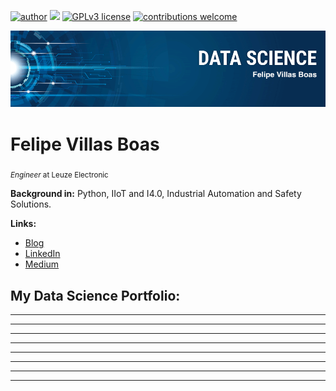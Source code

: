 [![author](https://img.shields.io/badge/author-fvillasb-red.svg)](https://www.linkedin.com/in/felipevillasboas) [![](https://img.shields.io/badge/python-3.7+-blue.svg)](https://www.python.org/downloads/release/python-365/) [![GPLv3 license](https://img.shields.io/badge/License-GPLv3-blue.svg)](http://perso.crans.org/besson/LICENSE.html) [![contributions welcome](https://img.shields.io/badge/contributions-welcome-brightgreen.svg?style=flat)](https://github.com/fvillasb/portfolio/issues)

<p align="center">
  <img src="banner.png" >
</p>

# Felipe Villas Boas
<sub>*Engineer* at Leuze Electronic</sub>



**Background in:** Python, IIoT and I4.0, Industrial Automation and Safety Solutions.

**Links:**
* [Blog]()
* [LinkedIn](https://www.linkedin.com/in/felipevillasboas)
* [Medium](https://www.medium.com)


## My Data Science Portfolio:

* **** 
* **** 
* **** 
* **** 
* **** 
* **** 
* **** 

---




